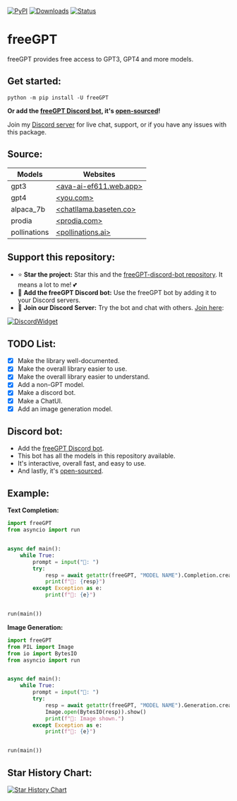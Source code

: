 [![PyPI](https://img.shields.io/pypi/v/freeGPT)](https://pypi.org/project/freeGPT)
[![Downloads](https://static.pepy.tech/badge/freeGPT)](https://pypi.org/project/freeGPT)
[![Status](https://img.shields.io/pypi/status/freeGPT)](https://pypi.org/project/freeGPT)

# freeGPT

freeGPT provides free access to GPT3, GPT4 and more models.

## Get started:

```
python -m pip install -U freeGPT
```

**Or add the [freeGPT Discord bot](https://dsc.gg/freegpt), it's [open-sourced](https://github.com/Ruu3f/freeGPT-discord-bot)!**

Join my [Discord server](https://discord.gg/XH6pUGkwRr) for live chat, support, or if you have any issues with this package.

## Source:

| Models       | Websites                                                |
| ------------ | ------------------------------------------------------- |
| gpt3         | [<ava-ai-ef611.web.app>](https://ava-ai-ef611.web.app/) |
| gpt4         | [<you.com>](https://you.com/)                           |
| alpaca_7b    | [<chatllama.baseten.co>](https://chatllama.baseten.co/) |
| prodia       | [<prodia.com>](https://prodia.com/)                     |
| pollinations | [<pollinations.ai>](https://pollinations.ai/)           |


## Support this repository:
- ⭐ **Star the project:** Star this and the [freeGPT-discord-bot repository](https://github.com/Ruu3f/freeGPT-discord-bot). It means a lot to me! 💕
- 🤖 **Add the freeGPT Discord bot:** Use the freeGPT bot by adding it to your Discord servers.
- 🎉 **Join our Discord Server:** Try the bot and chat with others. [Join here](https://discord.gg/XH6pUGkwRr):

[![DiscordWidget](https://discordapp.com/api/guilds/1120833966035976273/widget.png?style=banner2)](https://discord.gg/XH6pUGkwRr)

## TODO List:

- [x] Make the library well-documented.
- [x] Make the overall library easier to use.
- [x] Make the overall library easier to understand.
- [x] Add a non-GPT model.
- [x] Make a discord bot.
- [x] Make a ChatUI.
- [x] Add an image generation model.

## Discord bot:

- Add the [freeGPT Discord bot](https://dsc.gg/freegpt).
- This bot has all the models in this repository available.
- It's interactive, overall fast, and easy to use.
- And lastly, it's [open-sourced](https://github.com/Ruu3f/freeGPT-discord-bot).

## Example:

**Text Completion:**
```python
import freeGPT
from asyncio import run


async def main():
    while True:
        prompt = input("👦: ")
        try:
            resp = await getattr(freeGPT, "MODEL NAME").Completion.create(prompt)
            print(f"🤖: {resp}")
        except Exception as e:
            print(f"🤖: {e}")


run(main())
```

**Image Generation:**
```python
import freeGPT
from PIL import Image
from io import BytesIO
from asyncio import run


async def main():
    while True:
        prompt = input("👦: ")
        try:
            resp = await getattr(freeGPT, "MODEL NAME").Generation.create(prompt)
            Image.open(BytesIO(resp)).show()
            print(f"🤖: Image shown.")
        except Exception as e:
            print(f"🤖: {e}")


run(main())
```

## Star History Chart:

[![Star History Chart](https://api.star-history.com/svg?repos=Ruu3f/freeGPT&type=Date)](https://github.com/Ruu3f/freeGPT/stargazers)
